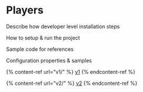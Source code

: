 # Players

Describe how developer level installation steps

How to setup & run the project

Sample code for references

Configuration properties & samples

{% content-ref url="v1/" %}
[v1](v1/)
{% endcontent-ref %}

{% content-ref url="v2/" %}
[v2](v2/)
{% endcontent-ref %}
